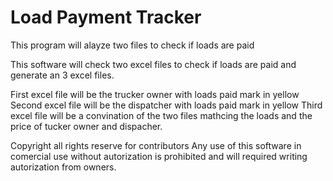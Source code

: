 # Load Payment Tracker
This program will alayze two files to check if loads are paid 

This software will check two excel files to check if loads are paid and generate an 3 excel files.

First excel file will be the trucker owner with loads paid mark in yellow
Second excel file will be the dispatcher with loads paid mark in yellow 
Third excel file will be a convination of the two files mathcing the loads and the price of tucker owner and dispacher.


Copyright all rights reserve for contributors
Any use of this software in comercial use without autorization is prohibited and will required writing autorization from owners.
